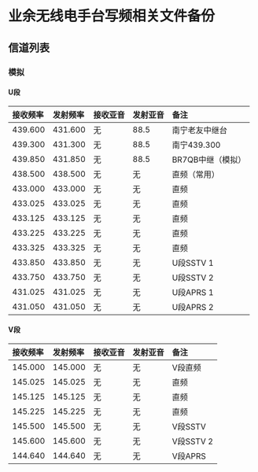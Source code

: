 # 业余无线电手台写频相关文件备份

## 信道列表

### 模拟

#### U段

| 接收频率 | 发射频率 | 接收亚音 | 发射亚音 | 备注 |
| :------ | :---- | :------ | :------ | :------ |
| 439.600 | 431.600 | 无 | 88.5 | 南宁老友中继台 |
| 439.300 | 431.300 | 无 | 88.5 | 南宁439.300 |
| 439.850 | 431.850 | 无 | 88.5 | BR7QB中继（模拟） |
| 438.500 | 438.500 | 无 | 无 | 直频（常用） |
| 433.000 | 433.000 | 无 | 无 | 直频 |
| 433.025 | 433.025 | 无 | 无 | 直频 |
| 433.125 | 433.125 | 无 | 无 | 直频 |
| 433.225 | 433.225 | 无 | 无 | 直频 |
| 433.325 | 433.325 | 无 | 无 | 直频 |
| 433.850 | 433.850 | 无 | 无 | U段SSTV 1 |
| 433.750 | 433.750 | 无 | 无 | U段SSTV 2 |
| 431.025 | 431.025 | 无 | 无 | U段APRS 1 |
| 431.050 | 431.050 | 无 | 无 | U段APRS 2 |

#### V段

| 接收频率 | 发射频率 | 接收亚音 | 发射亚音 | 备注 |
| :------ | :---- | :------ | :------ | :------ |
| 145.000 | 145.000 | 无 | 无 | V段直频 |
| 145.025 | 145.025 | 无 | 无 | 直频 |
| 145.125 | 145.125 | 无 | 无 | 直频 |
| 145.225 | 145.225 | 无 | 无 | 直频 |
| 145.500 | 145.500 | 无 | 无 | V段SSTV |
| 145.600 | 145.600 | 无 | 无 | V段SSTV 2 |
| 144.640 | 144.640 | 无 | 无 | V段APRS |
